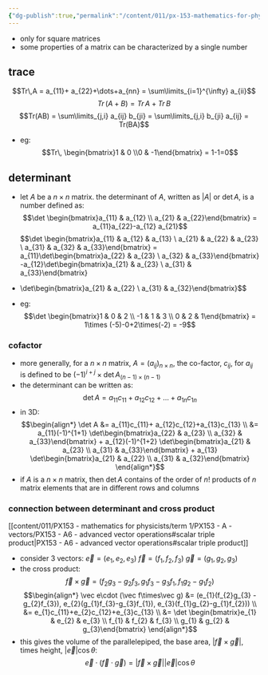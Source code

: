 ```yaml
---
{"dg-publish":true,"permalink":"/content/011/px-153-mathematics-for-physicists/term-2/px-153-k-linear-algebra/px-153-k5-trace-and-determinants/","noteIcon":"1","created":"2025-08-27T13:14:05.142+01:00","updated":"2024-11-26T19:40:08.000+00:00"}
---
```


- only for square matrices
- some properties of a matrix can be characterized by a single number
## trace
$$Tr\,A = a_{11}+ a_{22}+\dots+a_{nn} = \sum\limits_{i=1}^{\infty} a_{ii}$$
$$Tr\,(A+B) = Tr\,A + Tr\,B$$
$$Tr(AB) = \sum\limits_{j,i} a_{ij} b_{ji} = \sum\limits_{j,i} b_{ji} a_{ij} = Tr(BA)$$
- eg: 
$$Tr\, \begin{bmatrix}1 & 0 \\0 & -1\end{bmatrix} = 1-1=0$$
## determinant
- let $A$ be a $n\times n$ matrix. the determinant of $A$, written as $|A|$ or $\det A$, is a number defined as: 
$$\det \begin{bmatrix}a_{11} & a_{12} \\ a_{21} & a_{22}\end{bmatrix} = a_{11}a_{22}-a_{12} a_{21}$$
$$\det \begin{bmatrix}a_{11} & a_{12} & a_{13} \\ a_{21} & a_{22} & a_{23} \\ a_{31} & a_{32} & a_{33}\end{bmatrix} =
a_{11}\det\begin{bmatrix}a_{22} & a_{23} \\ a_{32} & a_{33}\end{bmatrix}
-a_{12}\det\begin{bmatrix}a_{21} & a_{23} \\ a_{31} & a_{33}\end{bmatrix}
+ \det\begin{bmatrix}a_{21} & a_{22} \\ a_{31} & a_{32}\end{bmatrix}$$

- eg: 
$$\det \begin{bmatrix}1 & 0 & 2 \\ -1 & 1 & 3 \\ 0 & 2 & 1\end{bmatrix} = 1\times (-5)-0+2\times(-2) = -9$$
### cofactor
- more generally, for a $n\times n$ matrix, $A=(a_{ij})_{n\times n}$, the co-factor, $c_{ij}$, for $a_{ij}$ is defined to be $(-1)^{i+j}\times \det A_{(n-1)\times(n-1)}$ 
- the determinant can be written as: 
$$\det A = a_{11}c_{11}+a_{12}c_{12}+\dots +a_{1n}c_{1n}$$
- in 3D: 
$$\begin{align*}
	\det A &= a_{11}c_{11}+ a_{12}c_{12}+a_{13}c_{13} \\
	&= a_{11}(-1)^{1+1} \det\begin{bmatrix}a_{22} & a_{23} \\ a_{32} & a_{33}\end{bmatrix} + a_{12}(-1)^{1+2} \det\begin{bmatrix}a_{21} & a_{23} \\ a_{31} & a_{33}\end{bmatrix} + a_{13} \det\begin{bmatrix}a_{21} & a_{22} \\ a_{31} & a_{32}\end{bmatrix}
\end{align*}$$
- if $A$ is a $n\times n$ matrix, then $\det A$ contains of the order of $n!$ products of $n$ matrix elements that are in different rows and columns
### connection between determinant and cross product
[[content/011/PX153 - mathematics for physicists/term 1/PX153 - A - vectors/PX153 - A6 - advanced vector operations#scalar triple product\|PX153 - A6 - advanced vector operations#scalar triple product]]
- consider 3 vectors:
	 $\vec e = (e_{1},e_{2}, e_{3})$
	 ${} \vec f = (f_{1},f_{2}, f_{3}) {}$
	 $\vec g = (g_{1},g_{2}, g_{3})$
- the cross product: 
$$\vec f\times \vec g = (f_{2}g_{3}-g_{2}f_{3}, g_{1}f_{3}-g_{3}f_{1}, f_{1}g_{2}-g_{1}f_{2})$$
$$\begin{align*}
	\vec e\cdot (\vec f\times\vec g) &= (e_{1}(f_{2}g_{3} - g_{2}f_{3}), e_{2}(g_{1}f_{3}-g_{3}f_{1}), e_{3}(f_{1}g_{2}-g_{1}f_{2})) \\
	&= e_{1}c_{11}+e_{2}c_{12}+e_{3}c_{13} \\
	&= \det \begin{bmatrix}e_{1} & e_{2} & e_{3} \\ f_{1} & f_{2} & f_{3} \\ g_{1} & g_{2} & g_{3}\end{bmatrix}
\end{align*}$$
- this gives the volume of the parallelepiped, the base area, $|\vec f\times \vec g|$, times height, $|\vec e|\cos\theta$: 
$$\vec e \cdot (\vec f\cdot \vec g) = |\vec f\times \vec g| |\vec e|\cos\theta
$$
